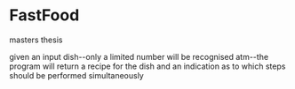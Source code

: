 # FastFood
masters thesis

given an input dish--only a limited number will be recognised atm--the program will return a recipe for the dish and an indication as to which steps should be performed simultaneously
